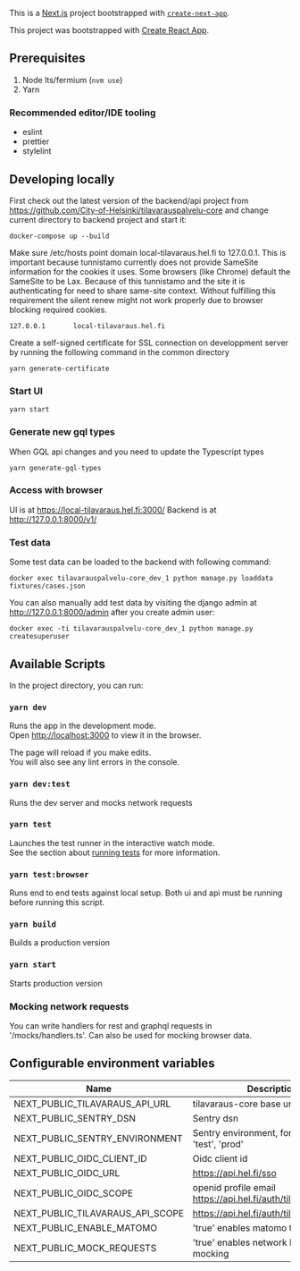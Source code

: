This is a [Next.js](https://nextjs.org/) project bootstrapped with [`create-next-app`](https://github.com/vercel/next.js/tree/canary/packages/create-next-app).

This project was bootstrapped with [Create React App](https://github.com/facebook/create-react-app).

## Prerequisites

1. Node lts/fermium (`nvm use`)
1. Yarn

### Recommended editor/IDE tooling
- eslint
- prettier
- stylelint

## Developing locally

First check out the latest version of the backend/api project from https://github.com/City-of-Helsinki/tilavarauspalvelu-core and change current directory to backend project and start it:

```
docker-compose up --build
```

Make sure /etc/hosts point domain local-tilavaraus.hel.fi to 127.0.0.1. This is important because tunnistamo currently does not provide SameSite information for the cookies it uses. Some browsers (like Chrome) default the SameSite to be Lax. Because of this tunnistamo and the site it is authenticating for need to share same-site context. Without fulfilling this requirement the silent renew might not work properly due to browser blocking required cookies.

```
127.0.0.1       local-tilavaraus.hel.fi
```

Create a self-signed certificate for SSL connection on developpment server by running the following command in the common directory
```
yarn generate-certificate
```

### Start UI

```
yarn start
```

### Generate new gql types
When GQL api changes and you need to update the Typescript types

```
yarn generate-gql-types
```


### Access with browser

UI is at https://local-tilavaraus.hel.fi:3000/
Backend is at http://127.0.0.1:8000/v1/

### Test data

Some test data can be loaded to the backend with following command:

```
docker exec tilavarauspalvelu-core_dev_1 python manage.py loaddata fixtures/cases.json
```

You can also manually add test data by visiting the django admin at http://127.0.0.1:8000/admin after you create admin user:

```
docker exec -ti tilavarauspalvelu-core_dev_1 python manage.py createsuperuser
```

## Available Scripts

In the project directory, you can run:

### `yarn dev`

Runs the app in the development mode.\
Open [http://localhost:3000](http://localhost:3000) to view it in the browser.

The page will reload if you make edits.\
You will also see any lint errors in the console.

### `yarn dev:test`

Runs the dev server and mocks network requests

### `yarn test`

Launches the test runner in the interactive watch mode.\
See the section about [running tests](https://facebook.github.io/create-react-app/docs/running-tests) for more information.

### `yarn test:browser`

Runs end to end tests against local setup. Both ui and api must be running before running this script.

### `yarn build`

Builds a production version

### `yarn start`

Starts production version

### Mocking network requests

You can write handlers for rest and graphql requests in '/mocks/handlers.ts'. Can also be used for mocking browser data.

## Configurable environment variables

| Name                             | Description                                                   |
| -------------------------------- | ------------------------------------------------------------- |
| NEXT_PUBLIC_TILAVARAUS_API_URL   | tilavaraus-core base url                                      |
| NEXT_PUBLIC_SENTRY_DSN           | Sentry dsn                                                    |
| NEXT_PUBLIC_SENTRY_ENVIRONMENT   | Sentry environment, for example 'test', 'prod'                |
| NEXT_PUBLIC_OIDC_CLIENT_ID       | Oidc client id                                                |
| NEXT_PUBLIC_OIDC_URL             | https://api.hel.fi/sso                                        |
| NEXT_PUBLIC_OIDC_SCOPE           | openid profile email https://api.hel.fi/auth/tilavarausapidev |
| NEXT_PUBLIC_TILAVARAUS_API_SCOPE | https://api.hel.fi/auth/tilavarausapidev                      |
| NEXT_PUBLIC_ENABLE_MATOMO        | 'true' enables matomo tracking                                |
| NEXT_PUBLIC_MOCK_REQUESTS        | 'true' enables network level request mocking                                |
